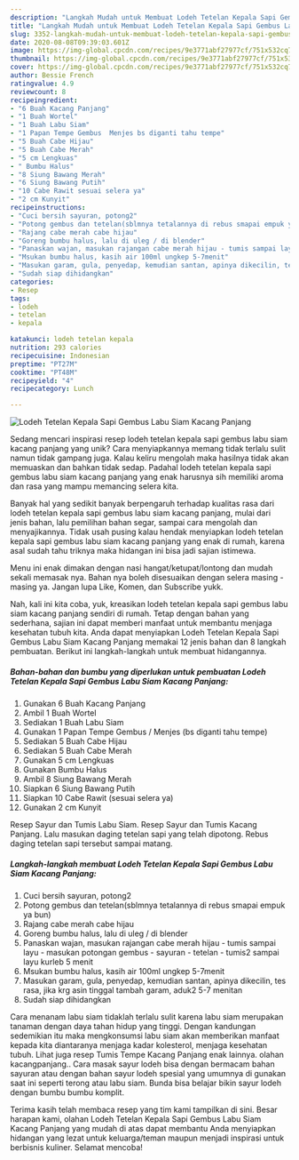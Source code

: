 ```yaml
---
description: "Langkah Mudah untuk Membuat Lodeh Tetelan Kepala Sapi Gembus Labu Siam Kacang Panjang, Bikin Ngiler"
title: "Langkah Mudah untuk Membuat Lodeh Tetelan Kepala Sapi Gembus Labu Siam Kacang Panjang, Bikin Ngiler"
slug: 3352-langkah-mudah-untuk-membuat-lodeh-tetelan-kepala-sapi-gembus-labu-siam-kacang-panjang-bikin-ngiler
date: 2020-08-08T09:39:03.601Z
image: https://img-global.cpcdn.com/recipes/9e3771abf27977cf/751x532cq70/lodeh-tetelan-kepala-sapi-gembus-labu-siam-kacang-panjang-foto-resep-utama.jpg
thumbnail: https://img-global.cpcdn.com/recipes/9e3771abf27977cf/751x532cq70/lodeh-tetelan-kepala-sapi-gembus-labu-siam-kacang-panjang-foto-resep-utama.jpg
cover: https://img-global.cpcdn.com/recipes/9e3771abf27977cf/751x532cq70/lodeh-tetelan-kepala-sapi-gembus-labu-siam-kacang-panjang-foto-resep-utama.jpg
author: Bessie French
ratingvalue: 4.9
reviewcount: 8
recipeingredient:
- "6 Buah Kacang Panjang"
- "1 Buah Wortel"
- "1 Buah Labu Siam"
- "1 Papan Tempe Gembus  Menjes bs diganti tahu tempe"
- "5 Buah Cabe Hijau"
- "5 Buah Cabe Merah"
- "5 cm Lengkuas"
- " Bumbu Halus"
- "8 Siung Bawang Merah"
- "6 Siung Bawang Putih"
- "10 Cabe Rawit sesuai selera ya"
- "2 cm Kunyit"
recipeinstructions:
- "Cuci bersih sayuran, potong2"
- "Potong gembus dan tetelan(sblmnya tetalannya di rebus smapai empuk ya bun)"
- "Rajang cabe merah cabe hijau"
- "Goreng bumbu halus, lalu di uleg / di blender"
- "Panaskan wajan, masukan rajangan cabe merah hijau - tumis sampai layu - masukan potongan gembus - sayuran - tetelan - tumis2 sampai layu kurleb 5 menit"
- "Msukan bumbu halus, kasih air 100ml ungkep 5-7menit"
- "Masukan garam, gula, penyedap, kemudian santan, apinya dikecilin, tes rasa, jika krg asin tinggal tambah garam, aduk2 5-7 menitan"
- "Sudah siap dihidangkan"
categories:
- Resep
tags:
- lodeh
- tetelan
- kepala

katakunci: lodeh tetelan kepala 
nutrition: 293 calories
recipecuisine: Indonesian
preptime: "PT27M"
cooktime: "PT48M"
recipeyield: "4"
recipecategory: Lunch

---
```



![Lodeh Tetelan Kepala Sapi Gembus Labu Siam Kacang Panjang](https://img-global.cpcdn.com/recipes/9e3771abf27977cf/751x532cq70/lodeh-tetelan-kepala-sapi-gembus-labu-siam-kacang-panjang-foto-resep-utama.jpg)

Sedang mencari inspirasi resep lodeh tetelan kepala sapi gembus labu siam kacang panjang yang unik? Cara menyiapkannya memang tidak terlalu sulit namun tidak gampang juga. Kalau keliru mengolah maka hasilnya tidak akan memuaskan dan bahkan tidak sedap. Padahal lodeh tetelan kepala sapi gembus labu siam kacang panjang yang enak harusnya sih memiliki aroma dan rasa yang mampu memancing selera kita.

Banyak hal yang sedikit banyak berpengaruh terhadap kualitas rasa dari lodeh tetelan kepala sapi gembus labu siam kacang panjang, mulai dari jenis bahan, lalu pemilihan bahan segar, sampai cara mengolah dan menyajikannya. Tidak usah pusing kalau hendak menyiapkan lodeh tetelan kepala sapi gembus labu siam kacang panjang yang enak di rumah, karena asal sudah tahu triknya maka hidangan ini bisa jadi sajian istimewa.

Menu ini enak dimakan dengan nasi hangat/ketupat/lontong dan mudah sekali memasak nya. Bahan nya boleh disesuaikan dengan selera masing - masing ya. Jangan lupa Like, Komen, dan Subscribe yukk.


Nah, kali ini kita coba, yuk, kreasikan lodeh tetelan kepala sapi gembus labu siam kacang panjang sendiri di rumah. Tetap dengan bahan yang sederhana, sajian ini dapat memberi manfaat untuk membantu menjaga kesehatan tubuh kita. Anda dapat menyiapkan Lodeh Tetelan Kepala Sapi Gembus Labu Siam Kacang Panjang memakai 12 jenis bahan dan 8 langkah pembuatan. Berikut ini langkah-langkah untuk membuat hidangannya.

<!--inarticleads1-->

##### Bahan-bahan dan bumbu yang diperlukan untuk pembuatan Lodeh Tetelan Kepala Sapi Gembus Labu Siam Kacang Panjang:

1. Gunakan 6 Buah Kacang Panjang
1. Ambil 1 Buah Wortel
1. Sediakan 1 Buah Labu Siam
1. Gunakan 1 Papan Tempe Gembus / Menjes (bs diganti tahu tempe)
1. Sediakan 5 Buah Cabe Hijau
1. Sediakan 5 Buah Cabe Merah
1. Gunakan 5 cm Lengkuas
1. Gunakan  Bumbu Halus
1. Ambil 8 Siung Bawang Merah
1. Siapkan 6 Siung Bawang Putih
1. Siapkan 10 Cabe Rawit (sesuai selera ya)
1. Gunakan 2 cm Kunyit


Resep Sayur dan Tumis Labu Siam. Resep Sayur dan Tumis Kacang Panjang. Lalu masukan daging tetelan sapi yang telah dipotong. Rebus daging tetelan sapi tersebut sampai matang. 

<!--inarticleads2-->

##### Langkah-langkah membuat Lodeh Tetelan Kepala Sapi Gembus Labu Siam Kacang Panjang:

1. Cuci bersih sayuran, potong2
1. Potong gembus dan tetelan(sblmnya tetalannya di rebus smapai empuk ya bun)
1. Rajang cabe merah cabe hijau
1. Goreng bumbu halus, lalu di uleg / di blender
1. Panaskan wajan, masukan rajangan cabe merah hijau - tumis sampai layu - masukan potongan gembus - sayuran - tetelan - tumis2 sampai layu kurleb 5 menit
1. Msukan bumbu halus, kasih air 100ml ungkep 5-7menit
1. Masukan garam, gula, penyedap, kemudian santan, apinya dikecilin, tes rasa, jika krg asin tinggal tambah garam, aduk2 5-7 menitan
1. Sudah siap dihidangkan


Cara menanam labu siam tidaklah terlalu sulit karena labu siam merupakan tanaman dengan daya tahan hidup yang tinggi. Dengan kandungan sedemikian itu maka mengkonsumsi labu siam akan memberikan manfaat kepada kita diantaranya menjaga kadar kolesterol, menjaga kesehatan tubuh. Lihat juga resep Tumis Tempe Kacang Panjang enak lainnya. olahan kacangpanjang.. Cara masak sayur lodeh bisa dengan bermacam bahan sayuran atau dengan bahan sayur lodeh spesial yang umumnya di gunakan saat ini seperti terong atau labu siam. Bunda bisa belajar bikin sayur lodeh dengan bumbu bumbu komplit. 

Terima kasih telah membaca resep yang tim kami tampilkan di sini. Besar harapan kami, olahan Lodeh Tetelan Kepala Sapi Gembus Labu Siam Kacang Panjang yang mudah di atas dapat membantu Anda menyiapkan hidangan yang lezat untuk keluarga/teman maupun menjadi inspirasi untuk berbisnis kuliner. Selamat mencoba!
